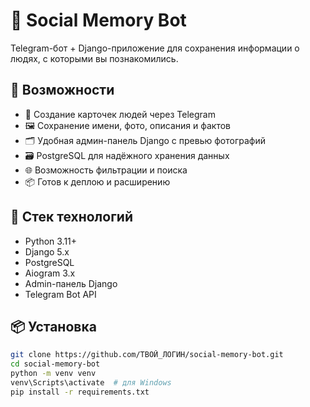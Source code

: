 # 🤖 Social Memory Bot

Telegram-бот + Django-приложение для сохранения информации о людях, с которыми вы познакомились.

## 🚀 Возможности

- 📇 Создание карточек людей через Telegram
- 🖼️ Сохранение имени, фото, описания и фактов
- 🗂️ Удобная админ-панель Django с превью фотографий
- 🗃️ PostgreSQL для надёжного хранения данных
- 🌐 Возможность фильтрации и поиска
- 📦 Готов к деплою и расширению

## 🔧 Стек технологий

- Python 3.11+
- Django 5.x
- PostgreSQL
- Aiogram 3.x
- Admin-панель Django
- Telegram Bot API

## 📦 Установка


```bash
git clone https://github.com/ТВОЙ_ЛОГИН/social-memory-bot.git
cd social-memory-bot
python -m venv venv
venv\Scripts\activate  # для Windows
pip install -r requirements.txt
